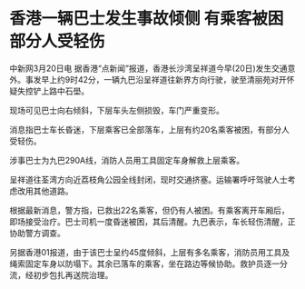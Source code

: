 # 香港一辆巴士发生事故倾侧 有乘客被困部分人受轻伤

中新网3月20日电
据香港“点新闻”报道，香港长沙湾呈祥道今早(20日)发生交通意外。事发早上约9时42分，一辆九巴沿呈祥道往新界方向行驶，驶至清丽苑对开怀疑失控铲上路中石壆。

现场可见巴士向右倾斜，下层车头左侧损毁，车门严重变形。

消息指巴士车长昏迷，下层乘客已全部落车，上层有约20名乘客被困，有部分人受轻伤。

涉事巴士为九巴290A线，消防人员用工具固定车身解救上层乘客。

呈祥道往荃湾方向近荔枝角公园全线封闭，现时交通挤塞。运输署呼吁驾驶人士考虑改用其他道路。

根据最新消息，警方指，已救出22名乘客，但仍有人被困。有乘客离开车厢后，即场接受治疗。巴士司机一度昏迷被困，其后清醒。九巴表示，车长轻伤清醒，正协助警方调查。

另据香港01报道，由于该巴士呈约45度倾斜，上层有多名乘客，消防员用工具及绳索固定车身以防塌下。其余已落车的乘客，坐在路边等候协助。救护员逐一分流，经初步包扎再送院治理。

